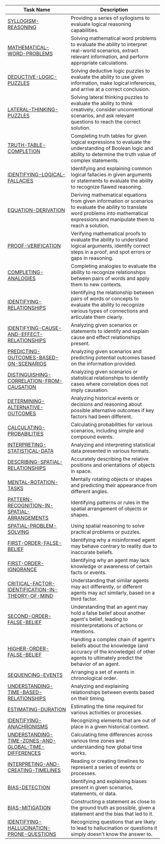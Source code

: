 | Task Name | Description |
|-----------|-------------|
| [SYLLOGISM-REASONING](https://github.com/NousResearch/Open-Reasoning-Tasks/SYLLOGISM-REASONING.md) | Providing a series of syllogisms to evaluate logical reasoning capabilities. |
| [MATHEMATICAL-WORD-PROBLEMS](https://github.com/NousResearch/Open-Reasoning-Tasks/MATHEMATICAL-WORD-PROBLEMS.md) | Solving mathematical word problems to evaluate the ability to interpret real-world scenarios, extract relevant information, and perform appropriate calculations. |
| [DEDUCTIVE-LOGIC-PUZZLES](https://github.com/NousResearch/Open-Reasoning-Tasks/DEDUCTIVE-LOGIC-PUZZLES.md) | Solving deductive logic puzzles to evaluate the ability to use given information, make logical inferences, and arrive at a correct conclusion. |
| [LATERAL-THINKING-PUZZLES](https://github.com/NousResearch/Open-Reasoning-Tasks/LATERAL-THINKING-PUZZLES.md) | Solving lateral thinking puzzles to evaluate the ability to think creatively, consider unconventional scenarios, and ask relevant questions to reach the correct solution. |
| [TRUTH-TABLE-COMPLETION](https://github.com/NousResearch/Open-Reasoning-Tasks/TRUTH-TABLE-COMPLETION.md) | Completing truth tables for given logical expressions to evaluate the understanding of Boolean logic and ability to determine the truth value of complex statements. |
| [IDENTIFYING-LOGICAL-FALLACIES](https://github.com/NousResearch/Open-Reasoning-Tasks/IDENTIFYING-LOGICAL-FALLACIES.md) | Identifying and explaining common logical fallacies in given arguments or statements to evaluate the ability to recognize flawed reasoning. |
| [EQUATION-DERIVATION](https://github.com/NousResearch/Open-Reasoning-Tasks/EQUATION-DERIVATION.md) | Deriving mathematical equations from given information or scenarios to evaluate the ability to translate word problems into mathematical expressions and manipulate them to reach a solution. |
| [PROOF-VERIFICATION](https://github.com/NousResearch/Open-Reasoning-Tasks/PROOF-VERIFICATION.md) | Verifying mathematical proofs to evaluate the ability to understand logical arguments, identify correct steps in a proof, and spot errors or gaps in reasoning. |
| [COMPLETING-ANALOGIES](https://github.com/NousResearch/Open-Reasoning-Tasks/COMPLETING-ANALOGIES.md) | Completing analogies to evaluate the ability to recognize relationships between pairs of words and apply them to new contexts. |
| [IDENTIFYING-RELATIONSHIPS](https://github.com/NousResearch/Open-Reasoning-Tasks/IDENTIFYING-RELATIONSHIPS.md) | Identifying the relationship between pairs of words or concepts to evaluate the ability to recognize various types of connections and articulate them clearly. |
| [IDENTIFYING-CAUSE-AND-EFFECT-RELATIONSHIPS](https://github.com/NousResearch/Open-Reasoning-Tasks/IDENTIFYING-CAUSE-AND-EFFECT-RELATIONSHIPS.md) | Analyzing given scenarios or statements to identify and explain cause and effect relationships present. |
| [PREDICTING-OUTCOMES-BASED-ON-SCENARIOS](https://github.com/NousResearch/Open-Reasoning-Tasks/PREDICTING-OUTCOMES-BASED-ON-SCENARIOS.md) | Analyzing given scenarios and predicting potential outcomes based on the information provided. |
| [DISTINGUISHING-CORRELATION-FROM-CAUSATION](https://github.com/NousResearch/Open-Reasoning-Tasks/DISTINGUISHING-CORRELATION-FROM-CAUSATION.md) | Analyzing given scenarios or statistical relationships to identify cases where correlation does not imply causation. |
| [DETERMINING-ALTERNATIVE-OUTCOMES](https://github.com/NousResearch/Open-Reasoning-Tasks/DETERMINING-ALTERNATIVE-OUTCOMES.md) | Analyzing historical events or decisions and reasoning about possible alternative outcomes if key factors had been different. |
| [CALCULATING-PROBABILITIES](https://github.com/NousResearch/Open-Reasoning-Tasks/CALCULATING-PROBABILITIES.md) | Calculating probabilities for various scenarios, including simple and compound events. |
| [INTERPRETING-STATISTICAL-DATA](https://github.com/NousResearch/Open-Reasoning-Tasks/INTERPRETING-STATISTICAL-DATA.md) | Analyzing and interpreting statistical data presented in various formats. |
| [DESCRIBING-SPATIAL-RELATIONSHIPS](https://github.com/NousResearch/Open-Reasoning-Tasks/DESCRIBING-SPATIAL-RELATIONSHIPS.md) | Accurately describing the relative positions and orientations of objects in space. |
| [MENTAL-ROTATION-TASKS](https://github.com/NousResearch/Open-Reasoning-Tasks/MENTAL-ROTATION-TASKS.md) | Mentally rotating objects or shapes and predicting their appearance from different angles. |
| [PATTERN-RECOGNITION-IN-SPATIAL-ARRANGEMENTS](https://github.com/NousResearch/Open-Reasoning-Tasks/PATTERN-RECOGNITION-IN-SPATIAL-ARRANGEMENTS.md) | Identifying patterns or rules in the spatial arrangement of objects or shapes. |
| [SPATIAL-PROBLEM-SOLVING](https://github.com/NousResearch/Open-Reasoning-Tasks/SPATIAL-PROBLEM-SOLVING.md) | Using spatial reasoning to solve practical problems or puzzles. |
| [FIRST-ORDER-FALSE-BELIEF](https://github.com/NousResearch/Open-Reasoning-Tasks/FIRST-ORDER-FALSE-BELIEF.md) | Identifying why a misinformed agent may behave contrary to reality due to inaccurate beliefs. |
| [FIRST-ORDER-IGNORANCE](https://github.com/NousResearch/Open-Reasoning-Tasks/FIRST-ORDER-IGNORANCE.md) | Identifying why an agent may lack knowledge or awareness of certain facts or events. |
| [CRITICAL-FACTOR-IDENTIFICATION-IN-THEORY-OF-MIND](https://github.com/NousResearch/Open-Reasoning-Tasks/CRITICAL-FACTOR-IDENTIFICATION-IN-THEORY-OF-MIND.md) | Understanding that similar agents may act differently, or different agents may act similarly, based on a third factor. |
| [SECOND-ORDER-FALSE-BELIEF](https://github.com/NousResearch/Open-Reasoning-Tasks/SECOND-ORDER-FALSE-BELIEF.md) | Understanding that an agent may hold a false belief about another agent's belief, leading to misinterpretations of actions or intentions. |
| [HIGHER-ORDER-FALSE-BELIEF](https://github.com/NousResearch/Open-Reasoning-Tasks/HIGHER-ORDER-FALSE-BELIEF.md) | Handling a complex chain of agent's beliefs about the knowledge (and accuracy of the knowledge) of other agents to ultimately predict the behavior of an agent. |
| [SEQUENCING-EVENTS](https://github.com/NousResearch/Open-Reasoning-Tasks/SEQUENCING-EVENTS.md) | Arranging a set of events in chronological order. |
| [UNDERSTANDING-TIME-BASED-RELATIONSHIPS](https://github.com/NousResearch/Open-Reasoning-Tasks/UNDERSTANDING-TIME-BASED-RELATIONSHIPS.md) | Analyzing and explaining relationships between events based on their timing. |
| [ESTIMATING-DURATION](https://github.com/NousResearch/Open-Reasoning-Tasks/ESTIMATING-DURATION.md) | Estimating the time required for various activities or processes. |
| [IDENTIFYING-ANACHRONISMS](https://github.com/NousResearch/Open-Reasoning-Tasks/IDENTIFYING-ANACHRONISMS.md) | Recognizing elements that are out of place in a given historical context. |
| [UNDERSTANDING-TIME-ZONES-AND-GLOBAL-TIME-DIFFERENCES](https://github.com/NousResearch/Open-Reasoning-Tasks/UNDERSTANDING-TIME-ZONES-AND-GLOBAL-TIME-DIFFERENCES.md) | Calculating time differences across various time zones and understanding how global time works. |
| [INTERPRETING-AND-CREATING-TIMELINES](https://github.com/NousResearch/Open-Reasoning-Tasks/INTERPRETING-AND-CREATING-TIMELINES.md) | Reading or creating timelines to represent a series of events or processes. |
| [BIAS-DETECTION](https://github.com/NousResearch/Open-Reasoning-Tasks/BIAS-DETECTION.md) | Identifying and explaining biases present in given scenarios, statements, or data. |
| [BIAS-MITIGATION](https://github.com/NousResearch/Open-Reasoning-Tasks/BIAS-MITIGATION.md) | Constructing a statement as close to the ground truth as possible, given a statement and the bias that led to it. |
| [IDENTIFYING-HALLUCINATION-PRONE-QUESTIONS](https://github.com/NousResearch/Open-Reasoning-Tasks/IDENTIFYING-HALLUCINATION-PRONE-QUESTIONS.md) | Recognizing questions that are likely to lead to hallucination or questions it simply doesn't know the answer to. |
